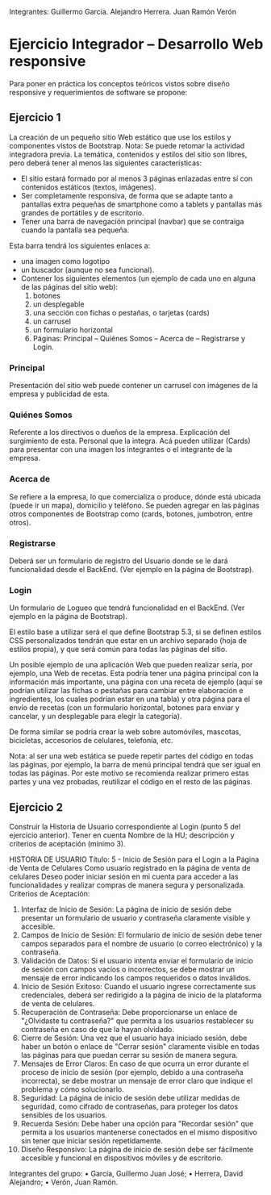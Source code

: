 Integrantes: Guillermo García. Alejandro Herrera. Juan Ramón Verón

# Ejercicio Integrador – Desarrollo Web responsive
Para poner en práctica los conceptos teóricos vistos sobre diseño responsive y requerimientos de software se propone:
## Ejercicio 1
La creación de un pequeño sitio Web estático que use los estilos y componentes vistos de Bootstrap.
Nota: Se puede retomar la actividad integradora previa.
La temática, contenidos y estilos del sitio son libres, pero deberá tener al menos las siguientes características:

- El sitio estará formado por al menos 3 páginas enlazadas entre sí con contenidos estáticos (textos, imágenes).
- Ser completamente responsiva, de forma que se adapte tanto a pantallas extra pequeñas de smartphone como a tablets y pantallas más grandes de portátiles y de escritorio.
- Tener una barra de navegación principal (navbar) que se contraiga cuando la pantalla sea pequeña.

Esta barra tendrá los siguientes enlaces a:
- una imagen como logotipo
- un buscador (aunque no sea funcional).
- Contener los siguientes elementos (un ejemplo de cada uno en alguna de las páginas del sitio web):
  1. botones
  2. un desplegable
  3. una sección con fichas o pestañas, o tarjetas (cards)
  4. un carrusel
  5. un formulario horizontal
  6. Páginas: Principal – Quiénes Somos – Acerca de – Registrarse y Login.

### Principal
Presentación del sitio web puede contener un carrusel con imágenes de la empresa y publicidad de esta.

### Quiénes Somos
Referente a los directivos o dueños de la empresa. Explicación del surgimiento de esta. Personal que la integra. Acá pueden utilizar (Cards) para presentar con una imagen los integrantes o el integrante de la empresa.

### Acerca de
Se refiere a la empresa, lo que comercializa o produce, dónde está ubicada (puede ir un mapa), domicilio y teléfono. Se pueden agregar en las páginas otros componentes de Bootstrap como (cards, botones, jumbotron, entre otros).

### Registrarse
Deberá ser un formulario de registro del Usuario donde se le dará funcionalidad desde el BackEnd.
(Ver ejemplo en la página de Bootstrap).

### Login
Un formulario de Logueo que tendrá funcionalidad en el BackEnd.
(Ver ejemplo en la página de Bootstrap).

El estilo base a utilizar será el que define Bootstrap 5.3, si se definen estilos CSS personalizados tendrán que estar en un archivo separado (hoja de estilos propia), y que será común para todas las páginas del sitio.

Un posible ejemplo de una aplicación Web que pueden realizar sería, por ejemplo, una Web de recetas. Esta podría tener una página principal con la información más importante, una página con una receta de ejemplo (aquí se podrían utilizar las fichas o pestañas para cambiar entre elaboración e ingredientes, los cuales podrían estar en una tabla) y otra página para el envío de recetas (con un formulario horizontal, botones para enviar y cancelar, y un desplegable para elegir la categoría).

De forma similar se podría crear la web sobre automóviles, mascotas, bicicletas, accesorios de celulares, telefonía, etc.

Nota: al ser una web estática se puede repetir partes del código en todas las páginas, por ejemplo, la barra de menú principal tendrá que ser igual en todas las páginas. Por este motivo se recomienda realizar primero estas partes y una vez probadas, reutilizar el código en el resto de las páginas.

## Ejercicio 2
Construir la Historia de Usuario correspondiente al Login (punto 5 del ejercicio anterior). Tener en cuenta Nombre de la HU; descripción y criterios de aceptación (mínimo 3).

HISTORIA DE USUARIO
Título: 5 - Inicio de Sesión para el Login a la Página de Venta de Celulares
Como usuario registrado en la página de venta de celulares
Deseo poder iniciar sesión en mi cuenta para acceder a las funcionalidades y realizar compras de manera segura y personalizada.
Criterios de Aceptación:
1.	Interfaz de Inicio de Sesión: La página de inicio de sesión debe presentar un formulario de usuario y contraseña claramente visible y accesible.
2.	Campos de Inicio de Sesión: El formulario de inicio de sesión debe tener campos separados para el nombre de usuario (o correo electrónico) y la contraseña.
3.	Validación de Datos: Si el usuario intenta enviar el formulario de inicio de sesión con campos vacíos o incorrectos, se debe mostrar un mensaje de error indicando los campos requeridos o datos inválidos.
4.	Inicio de Sesión Exitoso: Cuando el usuario ingrese correctamente sus credenciales, deberá ser redirigido a la página de inicio de la plataforma de venta de celulares.
5.	Recuperación de Contraseña: Debe proporcionarse un enlace de "¿Olvidaste tu contraseña?" que permita a los usuarios restablecer su contraseña en caso de que la hayan olvidado.
6.	Cierre de Sesión: Una vez que el usuario haya iniciado sesión, debe haber un botón o enlace de "Cerrar sesión" claramente visible en todas las páginas para que puedan cerrar su sesión de manera segura.
7.	Mensajes de Error Claros: En caso de que ocurra un error durante el proceso de inicio de sesión (por ejemplo, debido a una contraseña incorrecta), se debe mostrar un mensaje de error claro que indique el problema y cómo solucionarlo.
8.	Seguridad: La página de inicio de sesión debe utilizar medidas de seguridad, como cifrado de contraseñas, para proteger los datos sensibles de los usuarios.
9.	Recuerda Sesión: Debe haber una opción para "Recordar sesión" que permita a los usuarios mantenerse conectados en el mismo dispositivo sin tener que iniciar sesión repetidamente.
10.	Diseño Responsivo: La página de inicio de sesión debe ser fácilmente accesible y funcional en dispositivos móviles y de escritorio.

Integrantes del grupo:
•	García, Guillermo Juan José;
•	Herrera, David Alejandro;
•	Verón, Juan Ramón.

